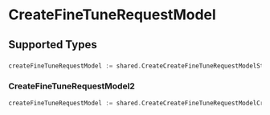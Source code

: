 # CreateFineTuneRequestModel


## Supported Types

### 

```go
createFineTuneRequestModel := shared.CreateCreateFineTuneRequestModelStr(string{/* values here */})
```

### CreateFineTuneRequestModel2

```go
createFineTuneRequestModel := shared.CreateCreateFineTuneRequestModelCreateFineTuneRequestModel2(shared.CreateFineTuneRequestModel2{/* values here */})
```

